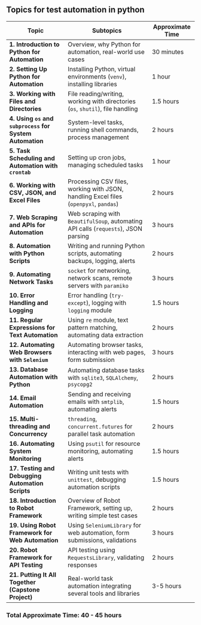 ## Topics for test automation in python

| **Topic**                                              | **Subtopics**                                                            | **Approximate Time** |
|--------------------------------------------------------|--------------------------------------------------------------------------|----------------------|
| **1. Introduction to Python for Automation**           | Overview, why Python for automation, real-world use cases                | 30 minutes           |
| **2. Setting Up Python for Automation**                | Installing Python, virtual environments (`venv`), installing libraries   | 1 hour               |
| **3. Working with Files and Directories**              | File reading/writing, working with directories (`os`, `shutil`), file handling | 1.5 hours            |
| **4. Using `os` and `subprocess` for System Automation** | System-level tasks, running shell commands, process management            | 2 hours              |
| **5. Task Scheduling and Automation with `crontab`**   | Setting up cron jobs, managing scheduled tasks                           | 1 hour               |
| **6. Working with CSV, JSON, and Excel Files**         | Processing CSV files, working with JSON, handling Excel files (`openpyxl`, `pandas`) | 2 hours             |
| **7. Web Scraping and APIs for Automation**            | Web scraping with `BeautifulSoup`, automating API calls (`requests`), JSON parsing | 3 hours           |
| **8. Automation with Python Scripts**                  | Writing and running Python scripts, automating backups, logging, alerts  | 2 hours              |
| **9. Automating Network Tasks**                        | `socket` for networking, network scans, remote servers with `paramiko`    | 3 hours              |
| **10. Error Handling and Logging**                     | Error handling (`try-except`), logging with `logging` module             | 1.5 hours            |
| **11. Regular Expressions for Text Automation**        | Using `re` module, text pattern matching, automating data extraction     | 2 hours              |
| **12. Automating Web Browsers with `Selenium`**        | Automating browser tasks, interacting with web pages, form submission    | 3 hours              |
| **13. Database Automation with Python**                | Automating database tasks with `sqlite3`, `SQLAlchemy`, `psycopg2`       | 2 hours              |
| **14. Email Automation**                               | Sending and receiving emails with `smtplib`, automating alerts           | 1.5 hours            |
| **15. Multi-threading and Concurrency**                | `threading`, `concurrent.futures` for parallel task automation           | 2 hours              |
| **16. Automating System Monitoring**                   | Using `psutil` for resource monitoring, automating alerts                | 1.5 hours            |
| **17. Testing and Debugging Automation Scripts**       | Writing unit tests with `unittest`, debugging automation scripts         | 1.5 hours            |
| **18. Introduction to Robot Framework**                | Overview of Robot Framework, setting up, writing simple test cases       | 2 hours              |
| **19. Using Robot Framework for Web Automation**       | Using `SeleniumLibrary` for web automation, form submissions, validations | 3 hours              |
| **20. Robot Framework for API Testing**                | API testing using `RequestsLibrary`, validating responses                | 2 hours              |
| **21. Putting It All Together (Capstone Project)**     | Real-world task automation integrating several tools and libraries       | 3-5 hours            |

### **Total Approximate Time**: 40 - 45 hours
